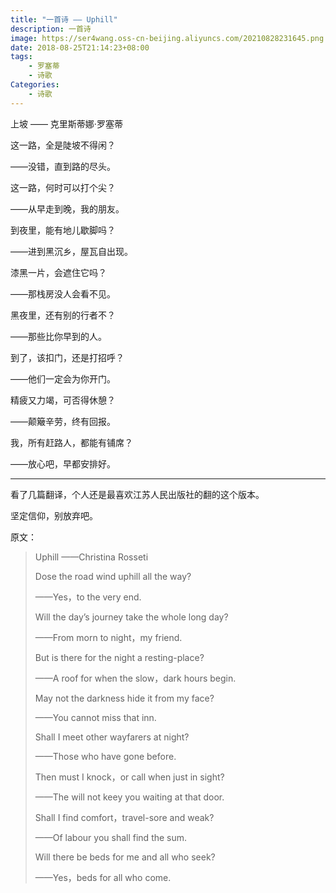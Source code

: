 ```yaml
---
title: "一首诗 —— Uphill"
description: 一首诗
image: https://ser4wang.oss-cn-beijing.aliyuncs.com/20210828231645.png
date: 2018-08-25T21:14:23+08:00
tags:
    - 罗塞蒂
    - 诗歌
Categories:
    - 诗歌
---
```




上坡 —— 克里斯蒂娜·罗塞蒂





这一路，全是陡坡不得闲？

——没错，直到路的尽头。



这一路，何时可以打个尖？

——从早走到晚，我的朋友。



到夜里，能有地儿歇脚吗？

——进到黑沉乡，屋瓦自出现。



漆黑一片，会遮住它吗？

——那栈房没人会看不见。



黑夜里，还有别的行者不？

——那些比你早到的人。



到了，该扣门，还是打招呼？

——他们一定会为你开门。



精疲又力竭，可否得休憩？

——颠簸辛劳，终有回报。



我，所有赶路人，都能有铺席？

——放心吧，早都安排好。



------

看了几篇翻译，个人还是最喜欢江苏人民出版社的翻的这个版本。

坚定信仰，别放弃吧。

原文：

> Uphill ——Christina Rosseti
>
> Dose the road wind uphill all the way?
>
> ——Yes，to the very end.
>
> Will the day’s journey take the whole long day?
>
> ——From morn to night，my friend.
>
> But is there for the night a resting-place?
>
> ——A roof for when the slow，dark hours begin.
>
> May not the darkness hide it from my face?
>
> ——You cannot miss that inn.
>
> Shall I meet other wayfarers at night?
>
> ——Those who have gone before.
>
> Then must I knock，or call when just in sight?
>
> ——The will not keey you waiting at that door.
>
> Shall I find comfort，travel-sore and weak?
>
> ——Of labour you shall find the sum.
>
> Will there be beds for me and all who seek?
>
> ——Yes，beds for all who come.